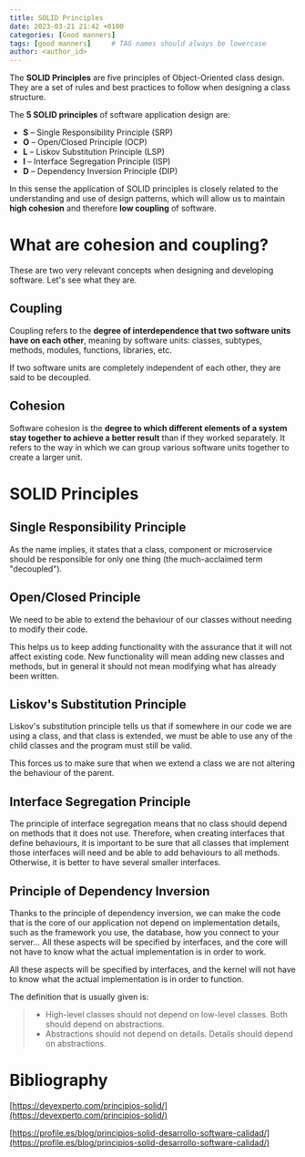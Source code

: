 ```yaml
---
title: SOLID Principles
date: 2023-03-21 21:42 +0100
categories: [Good manners]
tags: [good manners]     # TAG names should always be lowercase
author: <author_id>
---
```

The **SOLID Principles** are five principles of Object-Oriented class design. They are a set of rules and best practices to follow when designing a class structure.

The **5 SOLID principles** of software application design are:

- **S** – Single Responsibility Principle (SRP)
- **O** – Open/Closed Principle (OCP)
- **L** – Liskov Substitution Principle (LSP)
- **I** – Interface Segregation Principle (ISP)
- **D** – Dependency Inversion Principle (DIP)

In this sense the application of SOLID principles is closely related to the understanding and use of design patterns, which will allow us to maintain **high cohesion** and therefore **low coupling** of software.

# **What are cohesion and coupling?**

These are two very relevant concepts when designing and developing software. Let's see what they are.

## **Coupling**

Coupling refers to the **degree of interdependence that two software units have on each other**, meaning by software units: classes, subtypes, methods, modules, functions, libraries, etc.

If two software units are completely independent of each other, they are said to be decoupled.

## **Cohesion**

Software cohesion is the **degree to which different elements of a system stay together to achieve a better result** than if they worked separately. It refers to the way in which we can group various software units together to create a larger unit.

# **SOLID Principles**

## **Single Responsibility Principle**

As the name implies, it states that a class, component or microservice should be responsible for only one thing (the much-acclaimed term "decoupled").

## **Open/Closed Principle**

We need to be able to extend the behaviour of our classes without needing to modify their code.

This helps us to keep adding functionality with the assurance that it will not affect existing code. New functionality will mean adding new classes and methods, but in general it should not mean modifying what has already been written.

## **Liskov's Substitution Principle**

Liskov's substitution principle tells us that if somewhere in our code we are using a class, and that class is extended, we must be able to use any of the child classes and the program must still be valid.

This forces us to make sure that when we extend a class we are not altering the behaviour of the parent.

## **Interface Segregation Principle**

The principle of interface segregation means that no class should depend on methods that it does not use. Therefore, when creating interfaces that define behaviours, it is important to be sure that all classes that implement those interfaces will need and be able to add behaviours to all methods. Otherwise, it is better to have several smaller interfaces.

## **Principle of Dependency Inversion**

Thanks to the principle of dependency inversion, we can make the code that is the core of our application not depend on implementation details, such as the framework you use, the database, how you connect to your server... All these aspects will be specified by interfaces, and the core will not have to know what the actual implementation is in order to work.

All these aspects will be specified by interfaces, and the kernel will not have to know what the actual implementation is in order to function.

The definition that is usually given is:

> - High-level classes should not depend on low-level classes. Both should depend on abstractions.
> - Abstractions should not depend on details. Details should depend on abstractions.

# **Bibliography**

[https://devexperto.com/principios-solid/](https://devexperto.com/principios-solid/)

[https://profile.es/blog/principios-solid-desarrollo-software-calidad/](https://profile.es/blog/principios-solid-desarrollo-software-calidad/)